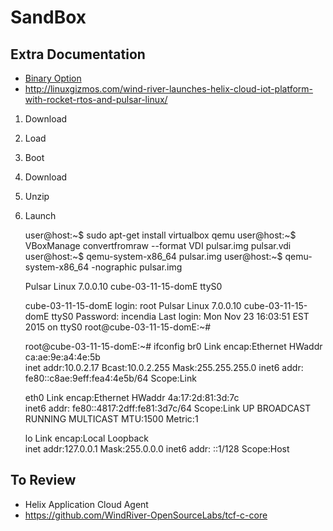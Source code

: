 SandBox
==

## Extra Documentation

- [Binary Option](http://linuxgizmos.com/wind-river-linux-taps-yocto-1-7-and-adds-binary-option/)
- http://linuxgizmos.com/wind-river-launches-helix-cloud-iot-platform-with-rocket-rtos-and-pulsar-linux/


1. Download
2. Load
3. Boot

1. Download
2. Unzip
3. Launch


    user@host:~$ sudo apt-get install virtualbox qemu
    user@host:~$ VBoxManage convertfromraw --format VDI pulsar.img pulsar.vdi
    user@host:~$ qemu-system-x86_64 pulsar.img
    user@host:~$ qemu-system-x86_64 -nographic pulsar.img
    
    
    Pulsar Linux 7.0.0.10 cube-03-11-15-domE ttyS0
    
    cube-03-11-15-domE login: root
    Pulsar Linux 7.0.0.10 cube-03-11-15-domE ttyS0
    Password: incendia
    Last login: Mon Nov 23 16:03:51 EST 2015 on ttyS0
    root@cube-03-11-15-domE:~# 
    
    root@cube-03-11-15-domE:~# ifconfig
    br0       Link encap:Ethernet  HWaddr ca:ae:9e:a4:4e:5b  
              inet addr:10.0.2.17  Bcast:10.0.2.255  Mask:255.255.255.0
              inet6 addr: fe80::c8ae:9eff:fea4:4e5b/64 Scope:Link
    
    eth0      Link encap:Ethernet  HWaddr 4a:17:2d:81:3d:7c  
              inet6 addr: fe80::4817:2dff:fe81:3d7c/64 Scope:Link
              UP BROADCAST RUNNING MULTICAST  MTU:1500  Metric:1

    
    lo        Link encap:Local Loopback  
              inet addr:127.0.0.1  Mask:255.0.0.0
              inet6 addr: ::1/128 Scope:Host
    

## To Review

- Helix Application Cloud Agent
- https://github.com/WindRiver-OpenSourceLabs/tcf-c-core